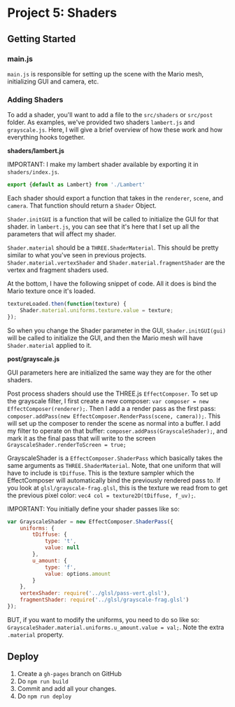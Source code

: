 
# Project 5: Shaders

## Getting Started

### main.js

`main.js` is responsible for setting up the scene with the Mario mesh, initializing GUI and camera, etc.

### Adding Shaders

To add a shader, you'll want to add a file to the `src/shaders` or `src/post` folder. As examples, we've provided two shaders `lambert.js` and `grayscale.js`. Here, I will give a brief overview of how these work and how everything hooks together.

**shaders/lambert.js**

IMPORTANT: I make my lambert shader available by exporting it in `shaders/index.js`. 

```javascript
export {default as Lambert} from './Lambert'
```

Each shader should export a function that takes in the `renderer`, `scene`, and `camera`. That function should return a `Shader` Object.

`Shader.initGUI` is a function that will be called to initialize the GUI for that shader. in `lambert.js`, you can see that it's here that I set up all the parameters that will affect my shader.

`Shader.material` should be a `THREE.ShaderMaterial`. This should be pretty similar to what you've seen in previous projects. `Shader.material.vertexShader` and `Shader.material.fragmentShader` are the vertex and fragment shaders used.

At the bottom, I have the following snippet of code. All it does is bind the Mario texture once it's loaded.

```javascript
textureLoaded.then(function(texture) {
    Shader.material.uniforms.texture.value = texture;
});
```

So when you change the Shader parameter in the GUI, `Shader.initGUI(gui)` will be called to initialize the GUI, and then the Mario mesh will have `Shader.material` applied to it.

**post/grayscale.js**

GUI parameters here are initialized the same way they are for the other shaders.

Post process shaders should use the THREE.js `EffectComposer`. To set up the grayscale filter, I first create a new composer: `var composer = new EffectComposer(renderer);`. Then I add a a render pass as the first pass: `composer.addPass(new EffectComposer.RenderPass(scene, camera));`. This will set up the composer to render the scene as normal into a buffer. I add my filter to operate on that buffer: `composer.addPass(GrayscaleShader);`, and mark it as the final pass that will write to the screen `GrayscaleShader.renderToScreen = true;`

GrayscaleShader is a `EffectComposer.ShaderPass` which basically takes the same arguments as `THREE.ShaderMaterial`. Note, that one uniform that will have to include is `tDiffuse`. This is the texture sampler which the EffectComposer will automatically bind the previously rendered pass to. If you look at `glsl/grayscale-frag.glsl`, this is the texture we read from to get the previous pixel color: `vec4 col = texture2D(tDiffuse, f_uv);`.

IMPORTANT: You initially define your shader passes like so:

```javascript
var GrayscaleShader = new EffectComposer.ShaderPass({
    uniforms: {
        tDiffuse: {
            type: 't',
            value: null
        },
        u_amount: {
            type: 'f',
            value: options.amount
        }
    },
    vertexShader: require('../glsl/pass-vert.glsl'),
    fragmentShader: require('../glsl/grayscale-frag.glsl')
});
```

BUT, if you want to modify the uniforms, you need to do so like so: `GrayscaleShader.material.uniforms.u_amount.value = val;`. Note the extra `.material` property.

## Deploy

1. Create a `gh-pages` branch on GitHub
2. Do `npm run build`
3. Commit and add all your changes.
4. Do `npm run deploy`